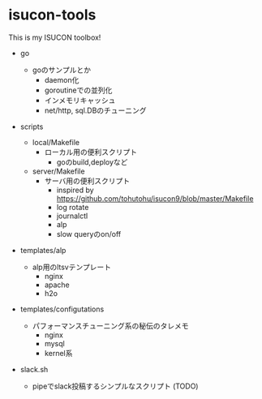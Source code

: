 # isucon-tools

This is my ISUCON toolbox!

- go
  - goのサンプルとか
    - daemon化
    - goroutineでの並列化
    - インメモリキャッシュ
    - net/http, sql.DBのチューニング

- scripts
  - local/Makefile
    - ローカル用の便利スクリプト
      - goのbuild,deployなど
  - server/Makefile
    - サーバ用の便利スクリプト
      - inspired by https://github.com/tohutohu/isucon9/blob/master/Makefile
      - log rotate
      - journalctl
      - alp
      - slow queryのon/off

- templates/alp
  - alp用のltsvテンプレート
    - nginx
    - apache
    - h2o

- templates/configutations
  - パフォーマンスチューニング系の秘伝のタレメモ
    - nginx
    - mysql
    - kernel系

- slack.sh
  - pipeでslack投稿するシンプルなスクリプト (TODO)
